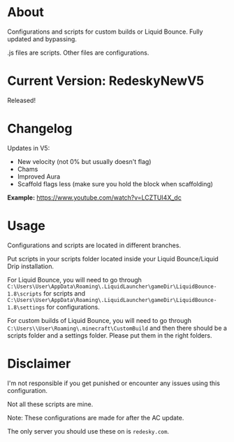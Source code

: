 # About
Configurations and scripts for custom builds or Liquid Bounce. Fully updated and bypassing. 

.js files are scripts. Other files are configurations. 
# Current Version: RedeskyNewV5
Released!
# Changelog
Updates in V5: 
- New velocity (not 0% but usually doesn't flag)
- Chams
- Improved Aura
- Scaffold flags less (make sure you hold the block when scaffolding) 

**Example:** https://www.youtube.com/watch?v=LCZTUI4X_dc
# Usage
Configurations and scripts are located in different branches. 

Put scripts in your scripts folder located inside your Liquid Bounce/Liquid Drip installation.  

For Liquid Bounce, you will need to go through ``C:\Users\User\AppData\Roaming\.LiquidLauncher\gameDir\LiquidBounce-1.8\scripts`` for scripts and ``C:\Users\User\AppData\Roaming\.LiquidLauncher\gameDir\LiquidBounce-1.8\settings`` for configurations. 

For custom builds of Liquid Bounce, you will need to go through ``C:\Users\\User\Roaming\.minecraft\CustomBuild`` and then there should be a scripts folder and a settings folder. Please put them in the right folders.  
# Disclaimer
I'm not responsible if you get punished or encounter any issues using this configuration. 

Not all these scripts are mine. 

Note: These configurations are made for after the AC update. 

The only server you should use these on is ``redesky.com``.

